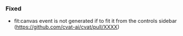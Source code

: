 ### Fixed

- fit:canvas event is not generated if to fit it from the controls sidebar
  (<https://github.com/cvat-ai/cvat/pull/XXXX>)
